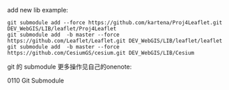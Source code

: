 add new lib example:
```
git submodule add --force https://github.com/kartena/Proj4Leaflet.git DEV_WebGIS/LIB/leaflet/Proj4Leaflet
git submodule add  -b master --force https://github.com/Leaflet/Leaflet.git DEV_WebGIS/LIB/leaflet/leaflet
git submodule add  -b master --force https://github.com/CesiumGS/cesium.git DEV_WebGIS/LIB/Cesium
```


git 的 submodule 更多操作见自己的onenote:

0110 Git Submodule